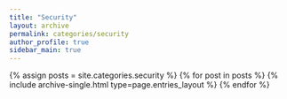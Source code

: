 ```yaml
---
title: "Security"
layout: archive
permalink: categories/security
author_profile: true
sidebar_main: true
---
```


{% assign posts = site.categories.security %}
{% for post in posts %} {% include archive-single.html type=page.entries_layout %} {% endfor %}
